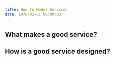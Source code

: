 ```yaml
---
title: How to Model Services
date: 1970-01-01 00:00:03
---
```


## What makes a good service?

## How is a good service designed?